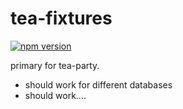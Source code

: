 tea-fixtures
=====

[![npm version](https://badge.fury.io/js/tea-fixtures.svg)](http://badge.fury.io/js/tea-fixtures)

primary for tea-party.

* should work for different databases
* should work....